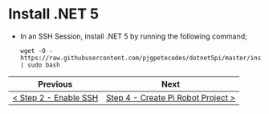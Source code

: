 # Install .NET 5 #

- In an SSH Session, install .NET 5 by running the following command;

    ```
    wget -O - https://raw.githubusercontent.com/pjgpetecodes/dotnet5pi/master/install.sh | sudo bash
    ```

| Previous | Next |
| -------- | ---- |
| [< Step 2 - Enable SSH](/02-create-samba-share.md) | [Step 4 - Create Pi Robot Project >](04-create-pi-robot-project.md) |